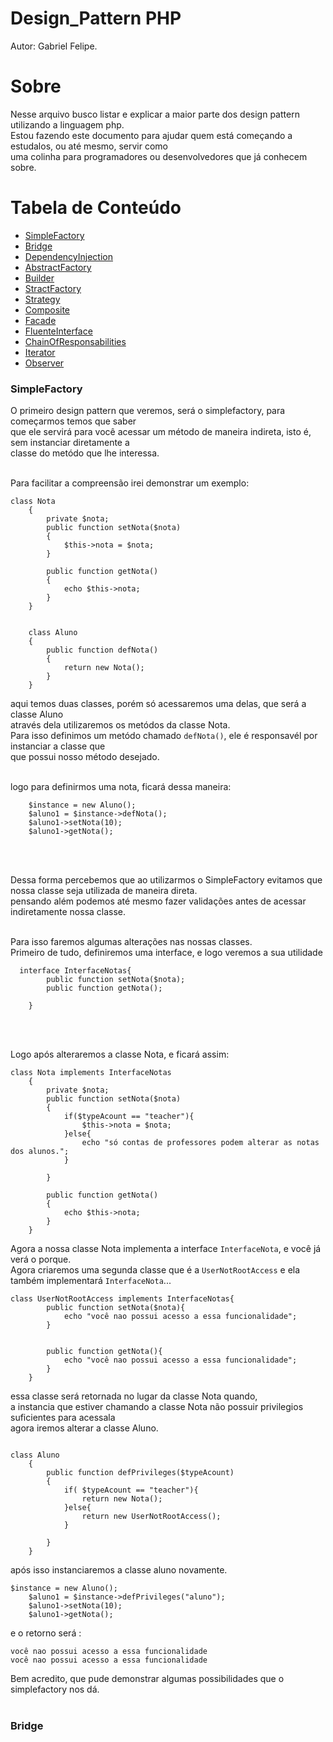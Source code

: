 # Design_Pattern PHP
Autor: Gabriel Felipe.

<h1 id="sobre">Sobre</h1>
Nesse arquivo busco listar e explicar a maior parte dos design pattern utilizando a linguagem php.<br>
Estou fazendo este documento para ajudar quem está começando a estudalos, ou até mesmo, servir como<br>
uma colinha para programadores ou desenvolvedores que já conhecem sobre.

<h1 id="sobre">Tabela de Conteúdo</h1>

-  <a href="#1">SimpleFactory</a>
-  <a href="#2">Bridge</a>
-  <a href="#3">DependencyInjection</a>  
-  <a href="#4">AbstractFactory</a>
-  <a href="#5">Builder</a>
-  <a href="#6">StractFactory</a>
-  <a href="#7">Strategy</a>
-  <a href="#8">Composite</a>
-  <a href="#9">Facade</a>
-  <a href="#10">FluenteInterface</a> 
-  <a href="#11">ChainOfResponsabilities</a>
-  <a href="#12">Iterator</a>
-  <a href="#13">Observer</a>

<h3 id="1">SimpleFactory</h3>
O primeiro design pattern que veremos, será o simplefactory, para começarmos temos que saber<br>
que ele servirá para você acessar um método de maneira indireta, isto é, sem instanciar diretamente a <br>
classe do metódo que lhe interessa.<br><br>

Para facilitar a compreensão irei demonstrar um exemplo:<br>


```
class Nota
    {
        private $nota;
        public function setNota($nota)
        {
            $this->nota = $nota;
        }

        public function getNota()
        {
            echo $this->nota;
        }
    }


    class Aluno
    {
        public function defNota()
        {
            return new Nota();
        }
    }
```

aqui temos duas classes, porém só acessaremos uma delas, que será a classe Aluno<br>
através dela utilizaremos os metódos da classe Nota. <br>
Para isso definimos um metódo chamado `defNota()`, ele é responsavél por instanciar a classe que<br>
que possui nosso método desejado.<br><br>

logo para definirmos uma nota, ficará dessa maneira: <br>
```
    $instance = new Aluno();
    $aluno1 = $instance->defNota();
    $aluno1->setNota(10);
    $aluno1->getNota();
```

<br><br>

Dessa forma percebemos que ao utilizarmos o SimpleFactory evitamos que nossa classe seja utilizada de maneira direta.<br>
pensando além podemos até mesmo fazer validações antes de acessar indiretamente nossa classe.<br><br>

Para isso faremos algumas alterações nas nossas classes.<br>
Primeiro de tudo, definiremos uma interface, e logo veremos a sua utilidade
```
  interface InterfaceNotas{
        public function setNota($nota);
        public function getNota();

    }
```
<br><br>

Logo após alteraremos a classe Nota, e ficará assim:<br>

```
class Nota implements InterfaceNotas
    {
        private $nota;
        public function setNota($nota)
        {
            if($typeAcount == "teacher"){
                $this->nota = $nota;
            }else{
                echo "só contas de professores podem alterar as notas dos alunos.";
            }
            
        }

        public function getNota()
        {
            echo $this->nota;
        }
    }
```
Agora a nossa classe Nota implementa a interface `InterfaceNota`, e você já verá o porque.<br>
Agora criaremos uma segunda classe que é a `UserNotRootAccess` e ela também implementará `InterfaceNota`...

```
class UserNotRootAccess implements InterfaceNotas{
        public function setNota($nota){
            echo "você nao possui acesso a essa funcionalidade";
        }

    
        public function getNota(){
            echo "você nao possui acesso a essa funcionalidade";
        }
    }
```

essa classe será retornada no lugar da classe Nota quando,<br>
a instancia que estiver chamando a classe Nota não possuir privilegios suficientes para acessala<br>
agora iremos alterar a classe Aluno.<br>

```

class Aluno
    {
        public function defPrivileges($typeAcount)
        {
            if( $typeAcount == "teacher"){
                return new Nota();
            }else{
                return new UserNotRootAccess();
            }
            
        }
    }

```

após isso instanciaremos a classe aluno novamente.<br>
```
$instance = new Aluno();
    $aluno1 = $instance->defPrivileges("aluno");
    $aluno1->setNota(10);
    $aluno1->getNota();
```

e o retorno será :
```
você nao possui acesso a essa funcionalidade
você nao possui acesso a essa funcionalidade
```

Bem acredito, que pude demonstrar algumas possibilidades que o simplefactory nos dá.
<br><br>





<h3 id="2">Bridge</h3>
